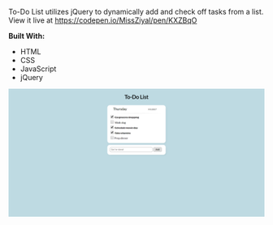 To-Do List utilizes jQuery to dynamically add and check off tasks from a list. View it live at https://codepen.io/MissZiyal/pen/KXZBqO

__Built With:__
* HTML
* CSS
* JavaScript
* jQuery

![To-Do List](https://github.com/Ziyal/To-Do-List/blob/master/screenshot.png "To-Do List")
